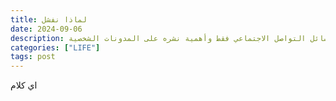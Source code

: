 ```yaml
---
title: لماذا نفشل
date: 2024-09-06
description: مشكلة نشر المحتوى العربي على وسائل التواصل الاجتماعي فقط وأهمية نشره على المدونات الشخصية.
categories: ["LIFE"]
tags: post
---
```


اي كلام